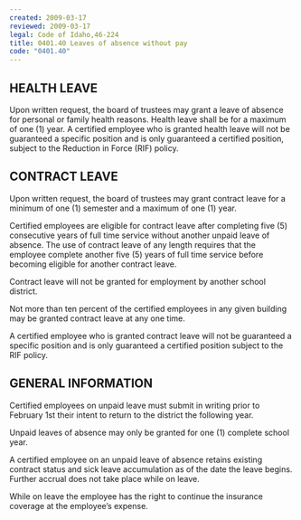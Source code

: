 ```yaml
---
created: 2009-03-17
reviewed: 2009-03-17
legal: Code of Idaho,46-224
title: 0401.40 Leaves of absence without pay
code: "0401.40"
---
```


## HEALTH LEAVE

Upon written request, the board of trustees may grant a leave of absence for personal or family health reasons. Health leave shall be for a maximum of one (1) year. A certified employee who is granted health leave will not be guaranteed a specific position and is only guaranteed a certified position, subject to the Reduction in Force (RIF) policy.

## CONTRACT LEAVE

Upon written request, the board of trustees may grant contract leave for a minimum of one (1) semester and a maximum of one (1) year.

Certified employees are eligible for contract leave after completing five (5) consecutive years of full time service without another unpaid leave of absence. The use of contract leave of any length requires that the employee complete another five (5) years of full time service before becoming eligible for another contract leave.

Contract leave will not be granted for employment by another school district.

Not more than ten percent of the certified employees in any given building may be granted contract leave at any one time.

A certified employee who is granted contract leave will not be guaranteed a specific position and is only guaranteed a certified position subject to the RIF policy.

## GENERAL INFORMATION

Certified employees on unpaid leave must submit in writing prior to February 1st their intent to return to the district the following year.

Unpaid leaves of absence may only be granted for one (1) complete school year.

A certified employee on an unpaid leave of absence retains existing contract status and sick leave accumulation as of the date the leave begins. Further accrual does not take place while on leave.

While on leave the employee has the right to continue the insurance coverage at the employee’s expense.

